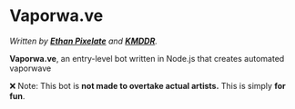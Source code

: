 # Vaporwa.ve
*Written by **[Ethan Pixelate](https://github.com/ethan-pixelate/)** and **[KMDDR](https://github.com/kmddr/)**.*

**Vaporwa.ve**, an entry-level bot written in Node.js that creates automated vaporwave

❌ Note: This bot is **not made to overtake actual artists.** This is simply **for fun**.
